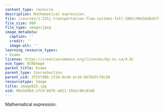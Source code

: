 ```yaml
---
content_type: resource
description: Mathematical expression.
file: /courses/1-225j-transportation-flow-systems-fall-2002/96d16dbd1fc90d76a82115b2c96c83db_image025.jpg
file_size: 989
file_type: image/jpeg
image_metadata:
  caption: ''
  credit: ''
  image-alt: ''
learning_resource_types:
- Exams
license: https://creativecommons.org/licenses/by-nc-sa/4.0/
ocw_type: OCWImage
parent_title: Exams
parent_type: CourseSection
parent_uid: 3f557d8b-1f24-8ce6-ec16-bb7bd7c7dc30
resourcetype: Image
title: image025.jpg
uid: 96d16dbd-1fc9-0d76-a821-15b2c96c83db
---
```

Mathematical expression.